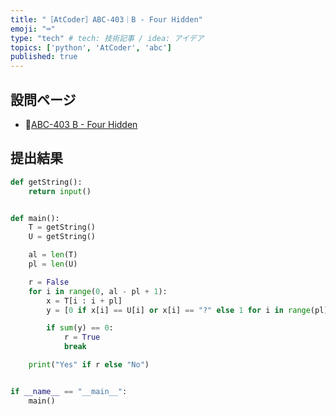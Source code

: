 ```yaml
---
title: "［AtCoder］ABC-403｜B - Four Hidden"
emoji: "⌨️"
type: "tech" # tech: 技術記事 / idea: アイデア
topics: ['python', 'AtCoder', 'abc']
published: true
---
```


## 設問ページ

- 🔗[ABC-403 B - Four Hidden](https://atcoder.jp/contests/abc403/tasks/abc403_b)

## 提出結果

```python
def getString():
    return input()


def main():
    T = getString()
    U = getString()

    al = len(T)
    pl = len(U)

    r = False
    for i in range(0, al - pl + 1):
        x = T[i : i + pl]
        y = [0 if x[i] == U[i] or x[i] == "?" else 1 for i in range(pl)]

        if sum(y) == 0:
            r = True
            break

    print("Yes" if r else "No")


if __name__ == "__main__":
    main()
```
